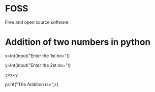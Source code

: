 # FOSS
Free and open source software
# Addition of two numbers in python

x=int(input("Enter the 1st no="))

y=int(input("Enter the 2st no="))

z=x+y

print("The Addition is=",z)
